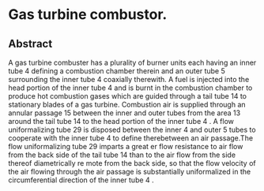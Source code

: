 # Gas turbine combustor.

## Abstract
A gas turbine combuster has a plurality of burner units each having an inner tube 4 defining a combustion chamber therein and an outer tube 5 surrounding the inner tube 4 coaxially therewith. A fuel is injected into the head portion of the inner tube 4 and is burnt in the combustion chamber to produce hot combustion gases which are guided through a tail tube 14 to stationary blades of a gas turbine. Combustion air is supplied through an annular passage 15 between the inner and outer tubes from the area 13 around the tail tube 14 to the head portion of the inner tube 4 . A flow uniformalizing tube 29 is disposed between the inner 4 and outer 5 tubes to cooperate with the inner tube 4 to define therebetween an air passage.The flow uniformalizing tube 29 imparts a great er flow resistance to air flow from the back side of the tail tube 14 than to the air flow from the side thereof diametrically re mote from the back side, so that the flow velocity of the air flowing through the air passage is substantially uniformalized in the circumferential direction of the inner tube 4 .